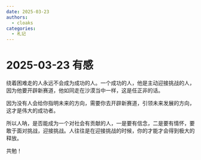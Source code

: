 ```yaml
---
date: 2025-03-23
authors:
  - cloaks
categories:
  - 札记
---
```


# 2025-03-23 有感

绕着困难走的人永远不会成为成功的人。一个成功的人，他是主动迎接挑战的人，因为他要开辟新赛道，他如同走在沙漠当中一样，这是任正非的话。

因为没有人会给你指明未来的方向，需要你去开辟新赛道，引领未来发展的方向，这才是伟大的成功者。

所以人呐，是否能成为一个对社会有贡献的人，一是要有信念，二是要有情怀，要敢于面对挑战，迎接挑战。人往往是在迎接挑战的时候，你的才能才会得到极大的释放。

共勉！

